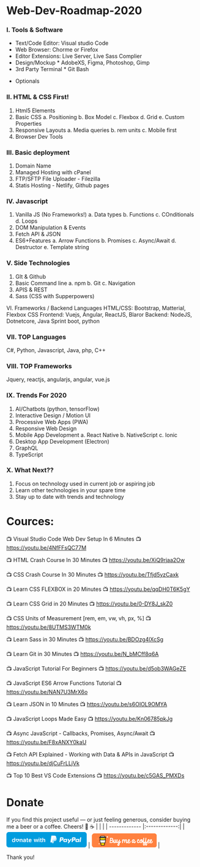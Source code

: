 # Web-Dev-Roadmap-2020

### I. Tools & Software
- Text/Code Editor: Visual studio Code
- Web Browser: Chorme or Firefox
- Editor Extensions: Live Server, Live Sass Complier
- Design/Mockup * AdobeXS, Figma, Photoshop, Gimp
- 3rd Party Terminal * Git Bash
* Optionals

### II. HTML & CSS First!
1. Html5 Elements
2. Basic CSS
	a. Positioning
	b. Box Model
	c. Flexbox
	d. Grid
	e. Custom Properties
3. Responsive Layouts
	a. Media queries
	b. rem units
	c. Mobile first
4. Browser Dev Tools

### III. Basic deployment
1. Domain Name
2. Managed Hosting with cPanel
3. FTP/SFTP File Uploader - Filezilla
4. Statis Hosting - Netlify, Github pages

### IV. Javascript
1. Vanilla JS (No Frameworks!)
a. Data types
b. Functions
c. COnditionals
d. Loops
2. DOM Manipulation & Events
3. Fetch API & JSON
4. ES6+Features
	a. Arrow Functions
	b. Promises
	c. Async/Await
	d. Destructor
	e. Template string

### V. Side Technologies
1. GIt & Github
2. Basic Command line
a. npm
b. Git
c. Navigation
3. APIS & REST
4. Sass (CSS with Supperpowers)

VI. Frameworks / Backend Languages
HTML/CSS: Bootstrap, Matterial, Flexbox CSS
Frontend: Vuejs, Angular, ReactJS, Blaror
Backend: NodeJS, Dotnetcore, Java Sprint boot, python

### VII. TOP Languages
C#, Python, Javascript, Java, php, C++

### VIII. TOP Frameworks
Jquery, reactjs, angularjs, angular, vue.js

### IX. Trends For 2020
1. AI/Chatbots (python, tensorFlow)
2. Interactive Design / Motion UI
3. Processive Web Apps (PWA)
4. Responsive Web Design
5. Mobile App Development
	 a. React Native
	 b. NativeScript
	 c. Ionic
6. Desktop App Development (Electron)
7. GraphQL
8. TypeScript

### X. What Next??
1. Focus on technology used in current job or aspiring job
2. Learn other technologies in your spare time 
3. Stay up to date with trends and technology

# Cources:
📺 Visual Studio Code Web Dev Setup In 6 Minutes
 📺
https://youtu.be/4NfFFsQC77M

📺 HTML Crash Course In 30 Minutes
 📺
https://youtu.be/XiQ9rjaa2Ow

📺 CSS Crash Course In 30 Minutes
 📺
https://youtu.be/Tfjd5yzCaxk

📺 Learn CSS FLEXBOX in 20 Minutes
 📺
https://youtu.be/qqDH0T6K5gY

📺 Learn CSS Grid in 20 Minutes
 📺
https://youtu.be/0-DY8J_skZ0

📺 CSS Units of Measurement [rem, em, vw, vh, px, %]
 📺
https://youtu.be/8UTMS3WTM0k

📺 Learn Sass in 30 Minutes
 📺
https://youtu.be/BDOzg4lXcSg

📺 Learn Git in 30 Minutes
 📺
https://youtu.be/N_bMCff8q6A

📺 JavaScript Tutorial For Beginners
 📺
https://youtu.be/d5ob3WAGeZE

📺 JavaScript ES6 Arrow Functions Tutorial
 📺
https://youtu.be/NAN7U3MrX6o

📺 Learn JSON in 10 Minutes
 📺
https://youtu.be/s6OIOL9OMYA

📺 JavaScript Loops Made Easy
 📺
https://youtu.be/Kn06785pkJg

📺 Async JavaScript - Callbacks, Promises, Async/Await
 📺
https://youtu.be/F8xANXY0kaU

📺 Fetch API Explained - Working with Data & APIs in JavaScript
 📺
https://youtu.be/djCuFrLLjVk

📺 Top 10 Best VS Code Extensions
 📺
https://youtu.be/c5GAS_PMXDs

# Donate
If you find this project useful — or just feeling generous, consider buying me a beer or a coffee. Cheers! :beers: :coffee:
|               |               |
| ------------- |:-------------:|
|   <a href="https://www.paypal.me/ngnam39"><img src="https://github.com/ngnam/Resources/blob/master/donate_paypal.svg" height="40"></a>   | [![BMC](https://github.com/ngnam/Resources/blob/master/donate_coffee.png)](https://www.buymeacoffee.com/ngnam) |
  

Thank you!
